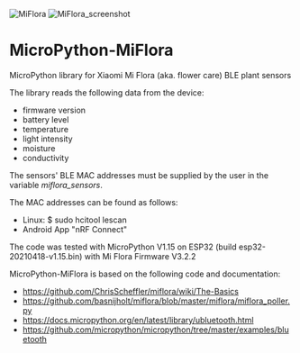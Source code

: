 ![MiFlora](https://user-images.githubusercontent.com/83612361/117035774-037e9080-ad05-11eb-8cda-cefb2a2a2669.jpg)
![MiFlora_screenshot](https://user-images.githubusercontent.com/83612361/117039563-3591f180-ad09-11eb-9b4b-d4b518d33d1e.png)
# MicroPython-MiFlora

MicroPython library for Xiaomi Mi Flora (aka. flower care) BLE plant sensors

The library reads the following data from the device:
- firmware version
- battery level
- temperature
- light intensity
- moisture
- conductivity

The sensors' BLE MAC addresses must be supplied by the user
in the variable *miflora_sensors*.

The MAC addresses can be found as follows:
- Linux: $ sudo hcitool lescan
- Android App "nRF Connect"

The code was tested with MicroPython V1.15
on ESP32 (build esp32-20210418-v1.15.bin)
with Mi Flora Firmware V3.2.2

MicroPython-MiFlora is based on the following code and documentation:
- https://github.com/ChrisScheffler/miflora/wiki/The-Basics
- https://github.com/basnijholt/miflora/blob/master/miflora/miflora_poller.py
- https://docs.micropython.org/en/latest/library/ubluetooth.html
- https://github.com/micropython/micropython/tree/master/examples/bluetooth
